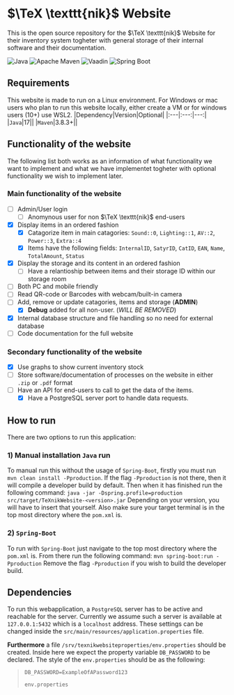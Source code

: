 # $\TeX \texttt{nik}$ Website
This is the open source repository for the $\TeX \texttt{nik}$ Website for their inventory system togheter with general storage of their internal software and their documentation.

![Java](https://img.shields.io/badge/17-grey.svg?style=for-the-badge&logo=openjdk&logoColor=whitex&label=Java&labelColor=%23ED8B00)
![Apache Maven](https://img.shields.io/badge/3.8.3-grey?style=for-the-badge&logo=Apache%20Maven&logoColor=white&label=APache%20Maven&labelColor=C71A36)
![Vaadin](https://img.shields.io/static/v1?style=for-the-badge&message=24.6.4&color=grey&logo=Vaadin&logoColor=00B4F0&label=Vaadin&labelColor=222222)
![Spring Boot](https://img.shields.io/static/v1?style=for-the-badge&message=3.4.2&color=grey&logo=Spring+Boot&logoColor=FFFFFF&label=Spring%20Boot&labelColor=6DB33F)
<!--![Spring](https://img.shields.io/static/v1?style=for-the-badge&message=6.1.15&color=grey&logo=Spring&logoColor=FFFFFF&label=Spring&labelColor=6DB33F)
![Spring Security](https://img.shields.io/static/v1?style=for-the-badge&message=6.1.15&color=grey&logo=Spring+Security&logoColor=FFFFFF&label=Spring%20Security&labelColor=6DB33F)-->
<!--![JUnit5](https://img.shields.io/static/v1?style=for-the-badge&message=5.10.2&color=grey&logo=JUnit5&logoColor=FFFFFF&label=JUnit5&labelCOlor=25A162)
![NodeJS](https://img.shields.io/badge/v20.18.1-grey?style=for-the-badge&logo=node.js&logoColor=white&label=node.js&labelColor=6DA55F)
![NPM](https://img.shields.io/badge/8.19.4-grey.svg?style=for-the-badge&logo=npm&logoColor=white&label=NPM&labelColor=%23CB3837)
![PNPM](https://img.shields.io/badge/7.33.7-grey.svg?style=for-the-badge&logo=pnpm&logoColor=white&label=PNPM&labelColor=%23CB3837)-->
## Requirements
This website is made to run on a Linux environment. For Windows or mac users who plan to run this website locally, either create a VM or for windows users (10+) use WSL2. 
|Dependency|Version|Optional|
|:---|:---:|---:|
|`Java`|17||
|`Maven`|3.8.3+||
## Functionality of the website
The following list both works as an information of what functionality we want to implement and what we have implementet togheter with optional functionality we wish to implement later.
### Main functionality of the website
- [ ] Admin/User login
  - [ ] Anomynous user for non $\TeX \texttt{nik}$ end-users
- [x] Display items in an ordered fashion
  - [x] Catagorize item in main catagories: `Sound::0`, `Lighting::1`, `AV::2`, `Power::3`, `Extra::4`
  - [x] Items have the following fields: `InternalID`, `SatyrID`, `CatID`, `EAN`, `Name`, `TotalAmount`, `Status`
- [x] Display the storage and its content in an ordered fashion
  - [ ] Have a relantioship between items and their storage ID within our storage room 
- [ ] Both PC and mobile friendly
- [ ] Read QR-code or Barcodes with webcam/built-in camera
- [ ] Add, remove or update catagories, items and storage (**ADMIN**)
  - [x] **Debug** added for all non-user. (*WILL BE REMOVED*)
- [x] Internal database structure and file handling so no need for external database
- [ ] Code documentation for the full website
### Secondary functionality of the website
- [x] Use graphs to show current inventory stock
- [ ] Store software/documentation of processes on the website in either `.zip` or `.pdf` format
- [ ] Have an API for end-users to call to get the data of the items.
  - [x] Have a PostgreSQL server port to handle data requests. 
## How to run
There are two options to run this application:
### 1) Manual installation `Java` run
To manual run this without the usage of `Spring-Boot`, firstly you must run `mvn clean install -Pproduction`. If the flag `-Pproduction` is not there, then it will compile a developer build by default.
Then when it has finished run the following command:
`java -jar -Dspring.profile=production src/target/TeXnikWebsite-<version>.jar`
Depending on your version, you will have to insert that yourself. Also make sure your target terminal is in the top most directory where the `pom.xml` is.
### 2) `Spring-Boot`
To run with `Spring-Boot` just navigate to the top most directory where the `pom.xml` is. From there run the following command: 
`mvn spring-boot:run -Pproduction`
Remove the flag `-Pproduction` if you wish to build the developer build.

## Dependencies
To run this webapplication, a `PostgreSQL` server has to be active and reachable for the server. Currently we assume such a server is available at `127.0.0.1:5432` which is a `localhost` address. These settings can be changed inside the `src/main/resources/application.properties` file. 

**Furthermore** a file `/srv/texnikwebsiteproperties/env.properties` should be created. Inside here we expect the property variable `DB_PASSWORD` to be declared. The style of the `env.properties` should be as the following:
> ```properties
> DB_PASSWORD=ExampleOfAPassword123
> ```
> `env.properties`

